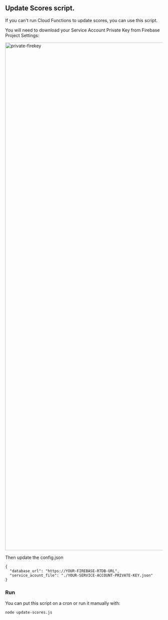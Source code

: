## Update Scores script.

If you can't run Cloud Functions to update scores, you can use this script.

You will need to download your Service Account Private Key from Firebase Project Settings:

<img width="1620" alt="private-firekey" src="https://user-images.githubusercontent.com/119507/202869731-0165646c-a47b-4176-931b-288e52dcdab8.png">

Then update the config.json 
```
{
  "database_url": "https://YOUR-FIREBASE-RTDB-URL",
  "service_acount_file": "./YOUR-SERVICE-ACCOUNT-PRIVATE-KEY.json"
}
```

### Run

You can put this script on a cron or run it manually with:

```
node update-scores.js 
```
